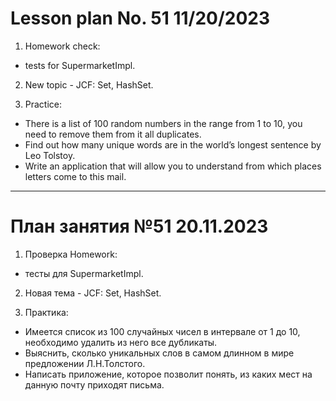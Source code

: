 # Lesson plan No. 51 11/20/2023

1. Homework check:
- tests for SupermarketImpl.

2. New topic - JCF: Set, HashSet.

3. Practice:
- There is a list of 100 random numbers in the range from 1 to 10, you need to remove them from it
  all duplicates.
- Find out how many unique words are in the world’s longest sentence by Leo Tolstoy.
- Write an application that will allow you to understand from which places letters come to this mail.


___________________________________________

# План занятия №51 20.11.2023

1. Проверка Homework:
- тесты для SupermarketImpl.

2. Новая тема - JCF: Set, HashSet.

3. Практика:
- Имеется список из 100 случайных чисел в интервале от 1 до 10, необходимо удалить из него
  все дубликаты.
- Выяснить, сколько уникальных слов в самом длинном в мире предложении Л.Н.Толстого.
- Написать приложение, которое позволит понять, из каких мест на данную почту приходят письма.

